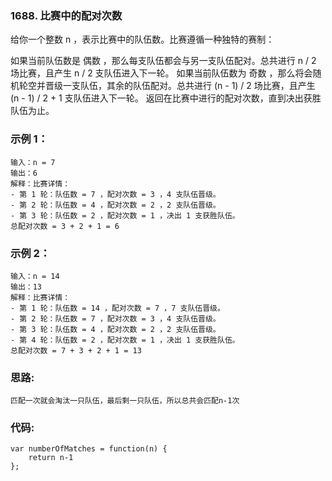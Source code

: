 ### 1688. 比赛中的配对次数
给你一个整数 n ，表示比赛中的队伍数。比赛遵循一种独特的赛制：

如果当前队伍数是 偶数 ，那么每支队伍都会与另一支队伍配对。总共进行 n / 2 场比赛，且产生 n / 2 支队伍进入下一轮。
如果当前队伍数为 奇数 ，那么将会随机轮空并晋级一支队伍，其余的队伍配对。总共进行 (n - 1) / 2 场比赛，且产生 (n - 1) / 2 + 1 支队伍进入下一轮。
返回在比赛中进行的配对次数，直到决出获胜队伍为止。

### 示例 1：
    输入：n = 7
    输出：6
    解释：比赛详情：
    - 第 1 轮：队伍数 = 7 ，配对次数 = 3 ，4 支队伍晋级。
    - 第 2 轮：队伍数 = 4 ，配对次数 = 2 ，2 支队伍晋级。
    - 第 3 轮：队伍数 = 2 ，配对次数 = 1 ，决出 1 支获胜队伍。
    总配对次数 = 3 + 2 + 1 = 6

### 示例 2：
    输入：n = 14
    输出：13
    解释：比赛详情：
    - 第 1 轮：队伍数 = 14 ，配对次数 = 7 ，7 支队伍晋级。
    - 第 2 轮：队伍数 = 7 ，配对次数 = 3 ，4 支队伍晋级。 
    - 第 3 轮：队伍数 = 4 ，配对次数 = 2 ，2 支队伍晋级。
    - 第 4 轮：队伍数 = 2 ，配对次数 = 1 ，决出 1 支获胜队伍。
    总配对次数 = 7 + 3 + 2 + 1 = 13

### 思路:
    匹配一次就会淘汰一只队伍，最后剩一只队伍，所以总共会匹配n-1次

### 代码:
    var numberOfMatches = function(n) {
        return n-1
    };
